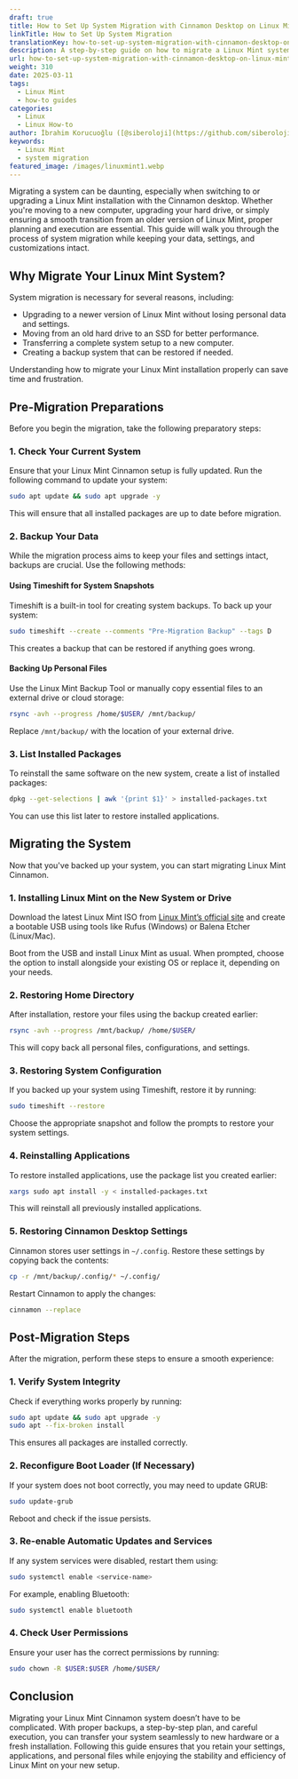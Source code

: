 ```yaml
---
draft: true
title: How to Set Up System Migration with Cinnamon Desktop on Linux Mint
linkTitle: How to Set Up System Migration
translationKey: how-to-set-up-system-migration-with-cinnamon-desktop-on-linux-mint
description: A step-by-step guide on how to migrate a Linux Mint system with Cinnamon desktop.
url: how-to-set-up-system-migration-with-cinnamon-desktop-on-linux-mint
weight: 310
date: 2025-03-11
tags:
  - Linux Mint
  - how-to guides
categories:
  - Linux
  - Linux How-to
author: İbrahim Korucuoğlu ([@siberoloji](https://github.com/siberoloji))
keywords:
  - Linux Mint
  - system migration
featured_image: /images/linuxmint1.webp
---
```

Migrating a system can be daunting, especially when switching to or upgrading a Linux Mint installation with the Cinnamon desktop. Whether you're moving to a new computer, upgrading your hard drive, or simply ensuring a smooth transition from an older version of Linux Mint, proper planning and execution are essential. This guide will walk you through the process of system migration while keeping your data, settings, and customizations intact.

## Why Migrate Your Linux Mint System?

System migration is necessary for several reasons, including:

- Upgrading to a newer version of Linux Mint without losing personal data and settings.
- Moving from an old hard drive to an SSD for better performance.
- Transferring a complete system setup to a new computer.
- Creating a backup system that can be restored if needed.

Understanding how to migrate your Linux Mint installation properly can save time and frustration.

## Pre-Migration Preparations

Before you begin the migration, take the following preparatory steps:

### 1. **Check Your Current System**

Ensure that your Linux Mint Cinnamon setup is fully updated. Run the following command to update your system:

```bash
sudo apt update && sudo apt upgrade -y
```

This will ensure that all installed packages are up to date before migration.

### 2. **Backup Your Data**

While the migration process aims to keep your files and settings intact, backups are crucial. Use the following methods:

#### Using Timeshift for System Snapshots

Timeshift is a built-in tool for creating system backups. To back up your system:

```bash
sudo timeshift --create --comments "Pre-Migration Backup" --tags D
```

This creates a backup that can be restored if anything goes wrong.

#### Backing Up Personal Files

Use the Linux Mint Backup Tool or manually copy essential files to an external drive or cloud storage:

```bash
rsync -avh --progress /home/$USER/ /mnt/backup/
```

Replace `/mnt/backup/` with the location of your external drive.

### 3. **List Installed Packages**

To reinstall the same software on the new system, create a list of installed packages:

```bash
dpkg --get-selections | awk '{print $1}' > installed-packages.txt
```

You can use this list later to restore installed applications.

## Migrating the System

Now that you've backed up your system, you can start migrating Linux Mint Cinnamon.

### 1. **Installing Linux Mint on the New System or Drive**

Download the latest Linux Mint ISO from [Linux Mint’s official site](https://linuxmint.com/download.php) and create a bootable USB using tools like Rufus (Windows) or Balena Etcher (Linux/Mac).

Boot from the USB and install Linux Mint as usual. When prompted, choose the option to install alongside your existing OS or replace it, depending on your needs.

### 2. **Restoring Home Directory**

After installation, restore your files using the backup created earlier:

```bash
rsync -avh --progress /mnt/backup/ /home/$USER/
```

This will copy back all personal files, configurations, and settings.

### 3. **Restoring System Configuration**

If you backed up your system using Timeshift, restore it by running:

```bash
sudo timeshift --restore
```

Choose the appropriate snapshot and follow the prompts to restore your system settings.

### 4. **Reinstalling Applications**

To restore installed applications, use the package list you created earlier:

```bash
xargs sudo apt install -y < installed-packages.txt
```

This will reinstall all previously installed applications.

### 5. **Restoring Cinnamon Desktop Settings**

Cinnamon stores user settings in `~/.config`. Restore these settings by copying back the contents:

```bash
cp -r /mnt/backup/.config/* ~/.config/
```

Restart Cinnamon to apply the changes:

```bash
cinnamon --replace
```

## Post-Migration Steps

After the migration, perform these steps to ensure a smooth experience:

### 1. **Verify System Integrity**

Check if everything works properly by running:

```bash
sudo apt update && sudo apt upgrade -y
sudo apt --fix-broken install
```

This ensures all packages are installed correctly.

### 2. **Reconfigure Boot Loader (If Necessary)**

If your system does not boot correctly, you may need to update GRUB:

```bash
sudo update-grub
```

Reboot and check if the issue persists.

### 3. **Re-enable Automatic Updates and Services**

If any system services were disabled, restart them using:

```bash
sudo systemctl enable <service-name>
```

For example, enabling Bluetooth:

```bash
sudo systemctl enable bluetooth
```

### 4. **Check User Permissions**

Ensure your user has the correct permissions by running:

```bash
sudo chown -R $USER:$USER /home/$USER/
```

## Conclusion

Migrating your Linux Mint Cinnamon system doesn’t have to be complicated. With proper backups, a step-by-step plan, and careful execution, you can transfer your system seamlessly to new hardware or a fresh installation. Following this guide ensures that you retain your settings, applications, and personal files while enjoying the stability and efficiency of Linux Mint on your new setup.

